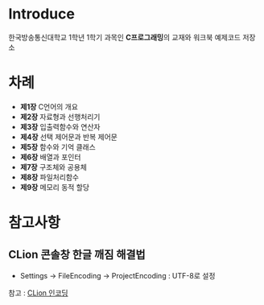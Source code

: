 # Introduce
한국방송통신대학교 1학년 1학기 과목인 **C프로그래밍**의 교재와 워크북 예제코드 저장소

# 차례
* **제1장** C언어의 개요
* **제2장** 자료형과 선행처리기
* **제3장** 입출력함수와 연산자
* **제4장** 선택 제어문과 반복 제어문
* **제5장** 함수와 기억 클래스
* **제6장** 배열과 포인터
* **제7장** 구조체와 공용체
* **제8장** 파일처리함수
* **제9장** 메모리 동적 할당


# 참고사항
## CLion 콘솔창 한글 깨짐 해결법
* Settings -> FileEncoding -> ProjectEncoding : UTF-8로 설정
  
참고 : [CLion 인코딩](https://blossomwhale.tistory.com/65)
